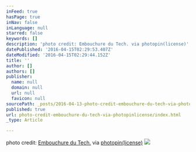 ```yaml
---
inFeed: true
hasPage: true
inNav: false
inLanguage: null
starred: false
keywords: []
description: 'photo credit: Embouchure du Tech. via photopin(license)'
datePublished: '2016-04-15T02:29:53.407Z'
dateModified: '2016-04-15T02:29:44.152Z'
title: ''
author: []
authors: []
publisher:
  name: null
  domain: null
  url: null
  favicon: null
sourcePath: _posts/2016-04-13-photo-credit-embouchure-du-tech-via-photopinlicense.md
published: true
url: photo-credit-embouchure-du-tech-via-photopinlicense/index.html
_type: Article

---
```

photo credit: [Embouchure du Tech.][0] via [photopin][1][(license)][2]
![](https://the-grid-user-content.s3-us-west-2.amazonaws.com/b45b7dfc-2b4e-4071-86a6-e1d696b5df2e.jpg)

[0]: http://www.flickr.com/photos/25494789@N02/26349423945
[1]: http://photopin.com/
[2]: https://creativecommons.org/licenses/by-nc/2.0/